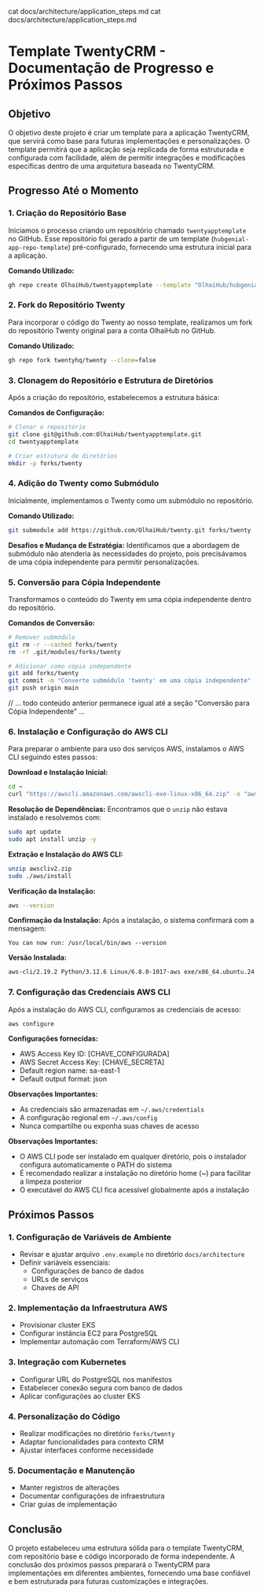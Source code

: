 cat docs/architecture/application_steps.md
cat docs/architecture/application_steps.md
# Template TwentyCRM - Documentação de Progresso e Próximos Passos

## Objetivo

O objetivo deste projeto é criar um template para a aplicação TwentyCRM, que servirá como base para futuras implementações e personalizações. O template permitirá que a aplicação seja replicada de forma estruturada e configurada com facilidade, além de permitir integrações e modificações específicas dentro de uma arquitetura baseada no TwentyCRM.

## Progresso Até o Momento

### 1. Criação do Repositório Base

Iniciamos o processo criando um repositório chamado `twentyapptemplate` no GitHub. Esse repositório foi gerado a partir de um template (`hubgenial-app-repo-template`) pré-configurado, fornecendo uma estrutura inicial para a aplicação.

**Comando Utilizado:**
```bash
gh repo create OlhaiHub/twentyapptemplate --template "OlhaiHub/hubgenial-app-repo-template" --public
```

### 2. Fork do Repositório Twenty

Para incorporar o código do Twenty ao nosso template, realizamos um fork do repositório Twenty original para a conta OlhaiHub no GitHub.

**Comando Utilizado:**
```bash
gh repo fork twentyhq/twenty --clone=false
```

### 3. Clonagem do Repositório e Estrutura de Diretórios

Após a criação do repositório, estabelecemos a estrutura básica:

**Comandos de Configuração:**
```bash
# Clonar o repositório
git clone git@github.com:OlhaiHub/twentyapptemplate.git
cd twentyapptemplate

# Criar estrutura de diretórios
mkdir -p forks/twenty
```

### 4. Adição do Twenty como Submódulo

Inicialmente, implementamos o Twenty como um submódulo no repositório.

**Comando Utilizado:**
```bash
git submodule add https://github.com/OlhaiHub/twenty.git forks/twenty
```

**Desafios e Mudança de Estratégia:**
Identificamos que a abordagem de submódulo não atenderia às necessidades do projeto, pois precisávamos de uma cópia independente para permitir personalizações.

### 5. Conversão para Cópia Independente

Transformamos o conteúdo do Twenty em uma cópia independente dentro do repositório.

**Comandos de Conversão:**
```bash
# Remover submódulo
git rm -r --cached forks/twenty
rm -rf .git/modules/forks/twenty

# Adicionar como cópia independente
git add forks/twenty
git commit -m "Converte submódulo 'twenty' em uma cópia independente"
git push origin main
```
// ... todo conteúdo anterior permanece igual até a seção "Conversão para Cópia Independente" ...

### 6. Instalação e Configuração do AWS CLI

Para preparar o ambiente para uso dos serviços AWS, instalamos o AWS CLI seguindo estes passos:

**Download e Instalação Inicial:**
```bash
cd ~
curl "https://awscli.amazonaws.com/awscli-exe-linux-x86_64.zip" -o "awscliv2.zip"
```

**Resolução de Dependências:**
Encontramos que o `unzip` não estava instalado e resolvemos com:
```bash
sudo apt update
sudo apt install unzip -y
```

**Extração e Instalação do AWS CLI:**
```bash
unzip awscliv2.zip
sudo ./aws/install
```

**Verificação da Instalação:**
```bash
aws --version
```
**Confirmação da Instalação:**
Após a instalação, o sistema confirmará com a mensagem:
```
You can now run: /usr/local/bin/aws --version
```

**Versão Instalada:**
```bash
aws-cli/2.19.2 Python/3.12.6 Linux/6.8.0-1017-aws exe/x86_64.ubuntu.24
```

### 7. Configuração das Credenciais AWS CLI

Após a instalação do AWS CLI, configuramos as credenciais de acesso:

```bash
aws configure
```

**Configurações fornecidas:**
- AWS Access Key ID: [CHAVE_CONFIGURADA]
- AWS Secret Access Key: [CHAVE_SECRETA]
- Default region name: sa-east-1
- Default output format: json

**Observações Importantes:**
- As credenciais são armazenadas em `~/.aws/credentials`
- A configuração regional em `~/.aws/config`
- Nunca compartilhe ou exponha suas chaves de acesso

**Observações Importantes:**
- O AWS CLI pode ser instalado em qualquer diretório, pois o instalador configura automaticamente o PATH do sistema
- É recomendado realizar a instalação no diretório home (~) para facilitar a limpeza posterior
- O executável do AWS CLI fica acessível globalmente após a instalação


## Próximos Passos

### 1. Configuração de Variáveis de Ambiente
- Revisar e ajustar arquivo `.env.example` no diretório `docs/architecture`
- Definir variáveis essenciais:
  - Configurações de banco de dados
  - URLs de serviços
  - Chaves de API

### 2. Implementação da Infraestrutura AWS
- Provisionar cluster EKS
- Configurar instância EC2 para PostgreSQL
- Implementar automação com Terraform/AWS CLI

### 3. Integração com Kubernetes
- Configurar URL do PostgreSQL nos manifestos
- Estabelecer conexão segura com banco de dados
- Aplicar configurações ao cluster EKS

### 4. Personalização do Código
- Realizar modificações no diretório `forks/twenty`
- Adaptar funcionalidades para contexto CRM
- Ajustar interfaces conforme necessidade

### 5. Documentação e Manutenção
- Manter registros de alterações
- Documentar configurações de infraestrutura
- Criar guias de implementação

## Conclusão

O projeto estabeleceu uma estrutura sólida para o template TwentyCRM, com repositório base e código incorporado de forma independente. A conclusão dos próximos passos preparará o TwentyCRM para implementações em diferentes ambientes, fornecendo uma base confiável e bem estruturada para futuras customizações e integrações.
